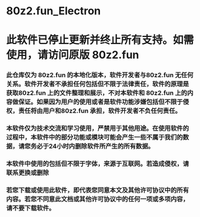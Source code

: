 # 80z2.fun_Electron
# 此软件已停止更新并终止所有支持。如需使用，请访问原版 80z2.fun

### 此仓库仅为 80z2.fun 的本地化版本，软件开发者与80z2.fun 无任何关系。软件开发者不承担任何包括但不限于法律责任，软件的原理是获取80z2.fun 上的文件整理和展示，不对本软件和 80z2.fun 上的内容做保证。如果因为用户的使用或者是软件功能涉嫌包括但不限于侵权，责任将由用户和80z2.fun 承担，软件开发者不负任何责任。   

### 本软件仅为技术交流和学习使用，严禁用于其他用途。在使用软件的过程中，本软件中的部分功能或模块可能会产生一些不属于我们的数据，请您务必于24小时内删除软件所产生的所有数据。   

### 本软件中使用的包括但不限于字体，来源于互联网。若造成侵权，请联系更换或删除

### 若您下载或使用此软件，即代表您同意本文及其他许可协议中的所有内容。若您不同意此文档或其他许可协议中的任何一项或多项内容，请不要下载软件。
